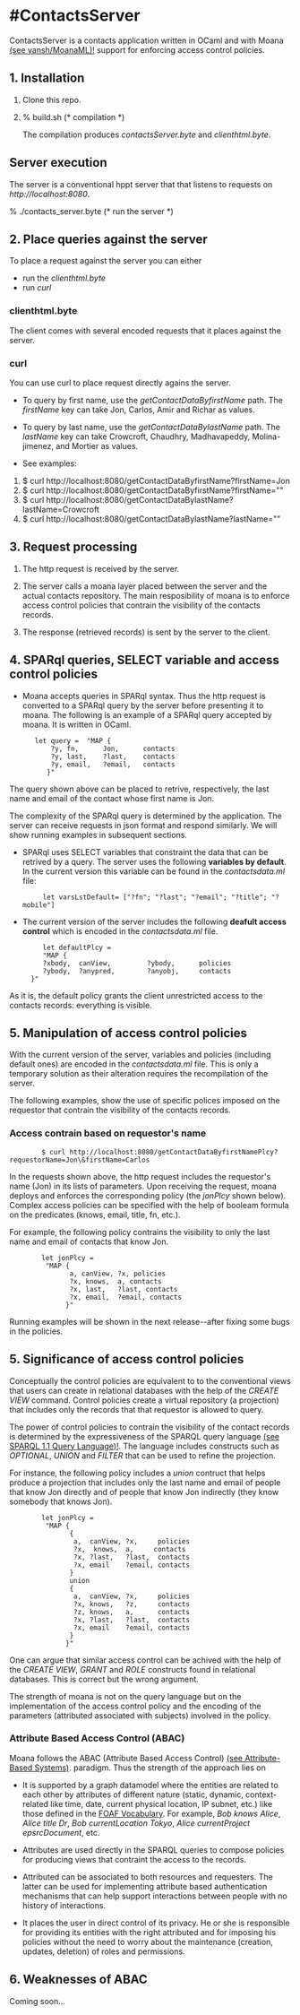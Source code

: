 #ContactsServer
==============

ContactsServer is a contacts application written in OCaml and
with Moana [(see yansh/MoanaML)!](https://github.com/yansh/MoanaML)
support for enforcing access control policies.

## 1. Installation
1. Clone this repo.

2. % build.sh (* compilation *) 

   The compilation produces _contactsServer.byte_
   and _clienthtml.byte_.

## Server execution
The server is a conventional hppt server that
that listens to requests on _http://localhost:8080_.

% ./contacts_server.byte (* run the server *)


## 2. Place queries against the server

To place a request against the server you can either
* run the _clienthtml.byte_
* run _curl_ 


### clienthtml.byte
The client comes with several encoded requests that it
places against the server.

### curl
You can use curl to place request directly agains the server.

* To query by first name, use the 
 _getContactDataByfirstName_ path. The  _firstName_ key 
can take Jon, Carlos, Amir and Richar as
values.

* To query by last name, use the 
 _getContactDataBylastName_ path. The  _lastName_ key 
can take Crowcroft, Chaudhry, Madhavapeddy, Molina-jimenez,
and Mortier as values.

* See examples:

1. $ curl http://localhost:8080/getContactDataByfirstName?firstName=Jon
2. $ curl http://localhost:8080/getContactDataByfirstName?firstName=""
3. $ curl http://localhost:8080/getContactDataBylastName?lastName=Crowcroft
4. $ curl http://localhost:8080/getContactDataBylastName?lastName=""

## 3. Request processing
1. The http request is received by the server.

2. The server calls a moana layer placed between the server
   and the actual contacts repository.
   The main resposibility of moana is to enforce
   access control policies that contrain the visibility of 
   the contacts records.

3. The response (retrieved records) is sent by the server to the client. 

## 4. SPARql queries, SELECT variable and access control policies
*  Moana accepts queries in SPARql syntax. Thus the http request
   is converted to a SPARql query by the server before presenting
   it to moana. The following is an example of a SPARql
   query accepted by moana. It is written in OCaml.

          let query =  "MAP {
              ?y, fn,      Jon,      contacts 
              ?y, last,    ?last,    contacts 
              ?y, email,   ?email,   contacts 
             }" 

The query shown above can be placed to retrive, respectively,
the last name and email of the  contact whose first name is Jon. 

The complexity of the SPARql query is determined by the application. The server can
receive requests in json format and respond similarly. We will show running examples 
in subsequent sections. 

* SPARql uses SELECT variables that constraint the data that can
be retrived by a query. The server uses the following
**variables by default**. In the current version this variable
can be found in the _contactsdata.ml_ file: 

           let varsLstDefault= ["?fn"; "?last"; "?email"; "?title"; "?mobile"] 

* The current version of the server includes the following
  **deafult access control** which is encoded in the _contactsdata.ml_ file.  

           let defaultPlcy =
           "MAP {
           ?xbody,  canView,         ?ybody,      policies
           ?ybody,  ?anypred,        ?anyobj,     contacts
        }" 


As it is, the default policy grants the client unrestricted 
access to the contacts records: everything is visible.


## 5. Manipulation of access control policies
With the current version of the server, variables and policies
(including default ones) are encoded in the _contactsdata.ml_ 
file.  This is only a temporary solution as their 
alteration requires the recompilation of the server.

The following examples, show the use of specific polices
imposed on the requestor that contrain the visibility
of the contacts records.

### Access contrain based on requestor's name

            $ curl http://localhost:8080/getContactDataByfirstNamePlcy?requestorName=Jon\&firstName=Carlos

In the requests shown above, the http request includes the requestor's name (Jon) in its lists
of parameters. Upon receiving the request, moana deploys and enforces the corresponding
policy (the _jonPlcy_ shown below). Complex access policies can be specified with the help of booleam formula on the
predicates (knows, email, title, fn, etc.).

For example, the following policy contrains the visibility to only the last
name and email of contacts that know Jon.

            let jonPlcy =
             "MAP {
                   a, canView, ?x, policies
                   ?x, knows,  a, contacts
                   ?x, last,   ?last, contacts     
                   ?x, email,  ?email, contacts     
                  }"

Running examples will be shown in the next release--after fixing some bugs in the policies.

## 5. Significance of access control policies
Conceptually the control policies are equivalent to
to the conventional views that users can create in
relational databases with the help of the _CREATE VIEW_ 
command. Control policies create a virtual repository
(a projection) that includes only the records that that requestor is
allowed to query.

The power of control policies to contrain the visibility of
the contact records is determined by the expressiveness of the SPARQL query
language [(see SPARQL 1.1 Query Language)!](http://www.w3.org/TR/sparql11-query/#QSynTriples).
The language includes constructs such as _OPTIONAL_, _UNION_ and
_FILTER_ that can be used to refine the projection. 

For instance, the following policy includes a _union_ contruct
that helps produce a projection that includes only the last name 
and email of people that know Jon directly and of people that know 
Jon indirectly (they know somebody
that knows Jon).
 
            let jonPlcy =
             "MAP {
                   {
                    a,  canView, ?x,     policies
                    ?x,  knows,  a,     contacts
                    ?x, ?last,   ?last,  contacts
                    ?x, email    ?email, contacts
                   }
                   union
                   {
                    a,  canView, ?x,     policies
                    ?x, knows,   ?z,     contacts
                    ?z, knows,   a,      contacts
                    ?x, ?last,   ?last,  contacts
                    ?x, email    ?email, contacts
                   }
                  }"

One can argue that similar access control can be achived with
the help of the _CREATE VIEW_, _GRANT_ and _ROLE_ constructs
found in relational databases. This is correct but the wrong
argument.

The strength of moana is not on the query language but
on the implementation of the access control policy and the
encoding of the parameters (attributed associated with
subjects) involved in the policy. 

### Attribute Based Access Control (ABAC)
Moana follows the ABAC (Attribute Based Access Control) 
[(see Attribute-Based Systems)](https://seclab.illinois.edu/attribute-based-systems).
paradigm. Thus the strength of the approach lies on 

+ It is supported by a graph datamodel where the entities 
   are related to each other by attributes of different 
   nature (static, dynamic, context-related like time, date, current physical location, IP subnet, etc.)
   like those defined in the [FOAF Vocabulary](http://xmlns.com/foaf/spec/#term_knows). 
   For example,
   _Bob knows Alice_, _Alice title Dr_, _Bob currentLocation Tokyo_, 
   _Alice currentProject epsrcDocument_, etc. 

+ Attributes are used directly in the SPARQL queries
   to compose policies for producing views that contraint
   the access to the records. 

+ Attributed can be associated to both resources and requesters. The
  latter can be used for implementing attribute based authentication
  mechanisms that can help support interactions between people
  with no history of interactions. 

+ It places the user in direct control of its privacy. He or she
   is responsible for providing its entities with the right
   attributed and for imposing his policies without the
   need to worry about the maintenance (creation, updates,
   deletion) of roles and permissions.

 
## 6. Weaknesses of ABAC
Coming soon... 






